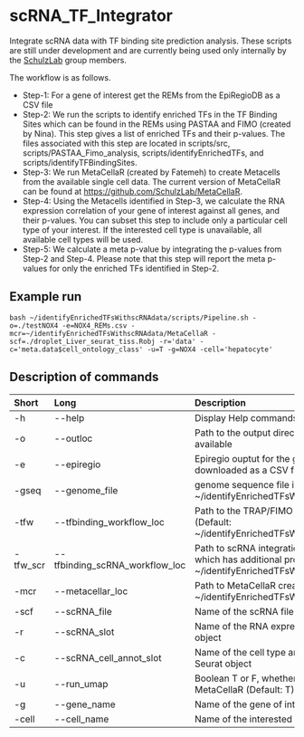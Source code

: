 # scRNA_TF_Integrator
Integrate scRNA data with TF binding site prediction analysis. These scripts are still under development and are currently being used only internally by the [SchulzLab](https://schulzlab.github.io/) group members. 

The workflow is as follows.

 - Step-1: For a gene of interest get the REMs from the EpiRegioDB as a CSV file
 - Step-2: We run the scripts to identify enriched TFs in the TF Binding Sites which can be found in the REMs using PASTAA and FIMO (created by Nina). This step gives a list of enriched TFs and their p-values. The files associated with this step are located in scripts/src, scripts/PASTAA_Fimo_analysis, scripts/identifyEnrichedTFs, and scripts/identifyTFBindingSites.
 - Step-3: We run MetaCellaR (created by Fatemeh) to create Metacells from the available single cell data. The current version of MetaCellaR can be found at https://github.com/SchulzLab/MetaCellaR.
 - Step-4: Using the Metacells identified in Step-3, we calculate the RNA expression correlation of your gene of interest against all genes, and their p-values. You can subset this step to include only a particular cell type of your interest. If the interested cell type is unavailable, all available cell types will be used.
 - Step-5: We calculate a meta p-value by integrating the p-values from Step-2 and Step-4. Please note that this step will report the meta p-values for only the enriched TFs identified in Step-2.

## Example run

```bash ~/identifyEnrichedTFsWithscRNAdata/scripts/Pipeline.sh -o=./testNOX4 -e=NOX4_REMs.csv -mcr=~/identifyEnrichedTFsWithscRNAdata/MetaCellaR -scf=./droplet_Liver_seurat_tiss.Robj -r='data' -c='meta.data$cell_ontology_class' -u=T -g=NOX4 -cell='hepatocyte'```

## Description of commands


| Short        | Long           | Description  |
|:-------------|:-------------|:-----|
| -h | --help | Display Help commands |
| -o | --outloc |Path to the output directory (will be created if not available|
|-e|--epiregio | Epiregio ouptut for the gene of your interest downloaded as a CSV file |
|-gseq | --genome_file | genome sequence file in FASTA format (Default: ~/identifyEnrichedTFsWithscRNAdata/scripts/hg38.fa) |
|-tfw | --tfbinding_workflow_loc | Path to the TRAP/FIMO workflow created by Nina (Default: ~/identifyEnrichedTFsWithscRNAdata/scripts)|
|-tfw_scr | --tfbinding_scRNA_workflow_loc | Path to scRNA integration pipeline created by Siva, which has additional processing scripts (Default: ~/identifyEnrichedTFsWithscRNAdata/scripts)|
|-mcr | --metacellar_loc | Path to MetaCellaR created by Fatemeh (Default: ~/identifyEnrichedTFsWithscRNAdata/MetaCellaR)|
|-scf | --scRNA_file | Name of the scRNA file containing a Seurat object|
|-r | --scRNA_slot | Name of the RNA expression data slot in the Seurat object|
|-c | --scRNA_cell_annot_slot | Name of the cell type annotation data slot in the Seurat object|
|-u | --run_umap | Boolean T or F, whether to run UMAP as part of MetaCellaR (Default: T)|
|-g | --gene_name | Name of the gene of interest (Eg. NOX4)|
|-cell | --cell_name | Name of the interested cell type (if any; Default: None)|
